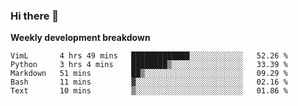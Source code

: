 ### Hi there 👋


**Weekly development breakdown**

<!--START_SECTION:waka-->
```text
VimL       4 hrs 49 mins   █████████████░░░░░░░░░░░░   52.26 % 
Python     3 hrs 4 mins    ████████▒░░░░░░░░░░░░░░░░   33.39 % 
Markdown   51 mins         ██▒░░░░░░░░░░░░░░░░░░░░░░   09.29 % 
Bash       11 mins         ▓░░░░░░░░░░░░░░░░░░░░░░░░   02.16 % 
Text       10 mins         ▒░░░░░░░░░░░░░░░░░░░░░░░░   01.86 % 
```
<!--END_SECTION:waka-->
